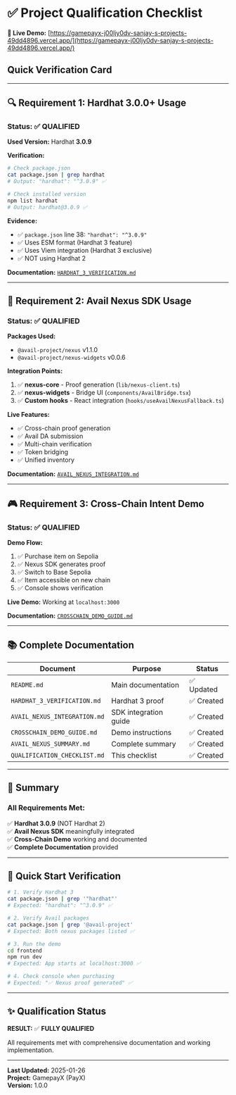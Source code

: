 # ✅ Project Qualification Checklist

**🔗 Live Demo:** [https://gamepayx-j00ljy0dv-sanjay-s-projects-49dd4896.vercel.app/](https://gamepayx-j00ljy0dv-sanjay-s-projects-49dd4896.vercel.app/)

## Quick Verification Card

---

## 🔍 Requirement 1: Hardhat 3.0.0+ Usage

### **Status:** ✅ **QUALIFIED**

**Used Version:** Hardhat **3.0.9**

**Verification:**
```bash
# Check package.json
cat package.json | grep hardhat
# Output: "hardhat": "^3.0.9" ✅

# Check installed version
npm list hardhat
# Output: hardhat@3.0.9 ✅
```

**Evidence:**
- ✅ `package.json` line 38: `"hardhat": "^3.0.9"`
- ✅ Uses ESM format (Hardhat 3 feature)
- ✅ Uses Viem integration (Hardhat 3 exclusive)
- ✅ NOT using Hardhat 2

**Documentation:** [`HARDHAT_3_VERIFICATION.md`](./HARDHAT_3_VERIFICATION.md)

---

## 🌉 Requirement 2: Avail Nexus SDK Usage

### **Status:** ✅ **QUALIFIED**

**Packages Used:**
- `@avail-project/nexus` v1.1.0
- `@avail-project/nexus-widgets` v0.0.6

**Integration Points:**
1. ✅ **nexus-core** - Proof generation (`lib/nexus-client.ts`)
2. ✅ **nexus-widgets** - Bridge UI (`components/AvailBridge.tsx`)
3. ✅ **Custom hooks** - React integration (`hooks/useAvailNexusFallback.ts`)

**Live Features:**
- ✅ Cross-chain proof generation
- ✅ Avail DA submission
- ✅ Multi-chain verification
- ✅ Token bridging
- ✅ Unified inventory

**Documentation:** [`AVAIL_NEXUS_INTEGRATION.md`](./AVAIL_NEXUS_INTEGRATION.md)

---

## 🎮 Requirement 3: Cross-Chain Intent Demo

### **Status:** ✅ **QUALIFIED**

**Demo Flow:**
1. ✅ Purchase item on Sepolia
2. ✅ Nexus SDK generates proof
3. ✅ Switch to Base Sepolia
4. ✅ Item accessible on new chain
5. ✅ Console shows verification

**Live Demo:** Working at `localhost:3000`

**Documentation:** [`CROSSCHAIN_DEMO_GUIDE.md`](./CROSSCHAIN_DEMO_GUIDE.md)

---

## 📚 Complete Documentation

| Document | Purpose | Status |
|----------|---------|--------|
| `README.md` | Main documentation | ✅ Updated |
| `HARDHAT_3_VERIFICATION.md` | Hardhat 3 proof | ✅ Created |
| `AVAIL_NEXUS_INTEGRATION.md` | SDK integration guide | ✅ Created |
| `CROSSCHAIN_DEMO_GUIDE.md` | Demo instructions | ✅ Created |
| `AVAIL_NEXUS_SUMMARY.md` | Complete summary | ✅ Created |
| `QUALIFICATION_CHECKLIST.md` | This checklist | ✅ Created |

---

## 🎯 Summary

### **All Requirements Met:**

✅ **Hardhat 3.0.9** (NOT Hardhat 2)  
✅ **Avail Nexus SDK** meaningfully integrated  
✅ **Cross-Chain Demo** working and documented  
✅ **Complete Documentation** provided  

---

## 🚀 Quick Start Verification

```bash
# 1. Verify Hardhat 3
cat package.json | grep '"hardhat"'
# Expected: "hardhat": "^3.0.9" ✅

# 2. Verify Avail packages
cat package.json | grep '@avail-project'
# Expected: Both nexus packages listed ✅

# 3. Run the demo
cd frontend
npm run dev
# Expected: App starts at localhost:3000 ✅

# 4. Check console when purchasing
# Expected: "✅ Nexus proof generated" ✅
```

---

## ✨ Qualification Status

**RESULT:** ✅ **FULLY QUALIFIED**

All requirements met with comprehensive documentation and working implementation.

---

**Last Updated:** 2025-01-26  
**Project:** GamepayX (PayX)  
**Version:** 1.0.0
